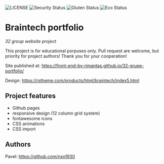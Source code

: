 ![LICENSE](https://img.shields.io/badge/license-MIT-blue.svg?style=flat-square)
![Security Status](https://img.shields.io/security-headers?label=Security&url=https%3A%2F%2Fgithub.com&style=flat-square)
![Gluten Status](https://img.shields.io/badge/Gluten-Free-green.svg)
![Eco Status](https://img.shields.io/badge/ECO-Friendly-green.svg)

# Braintech portfolio

_32 group website project_

This project is for educational porpuses only. Pull request are welcome, but priority for project authors! Thank you for your cooperation!

Site published at: https://front-end-by-rimantas.github.io/32-grupe-portfolio/

Design: https://rstheme.com/products/html/braintech/index5.html

## Project features

-   Github pages
-   responsive design (12 column grid system)
-   fontawesome icons
-   CSS animations
-   CSS import

## Authors

Pavel: https://github.com/nsn1930
